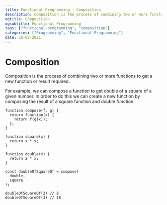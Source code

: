 ```yaml
---
title: Functional Programming - Composition
description: Composition is the process of combining two or more functions to get a new function or result required.
ogtitle: Composition
ogsubtitle: Functional Programming
tags: ["functional-programming", "composition"]
categories: ["Programming", "Functional Programming"]
date: 26-02-2021
---
```


# Composition

Composition is the process of combining two or more functions to get a new function or result required.

For example, we can compose a function to get double of a square of a given number. In order to do this we can create a new function by composing the result of a square function and double function.

```
function compose(f, g) {
  return function(x) {
    return f(g(x));
  };
}

function square(x) {
  return x * x;
}

function double(x) {
  return 2 * x;
}

const doubleOfSquareOf = compose(
  double,
  square
);

doubleOfSquareOf(2) // 8
doubleOfSquareOf(3) // 18
```
